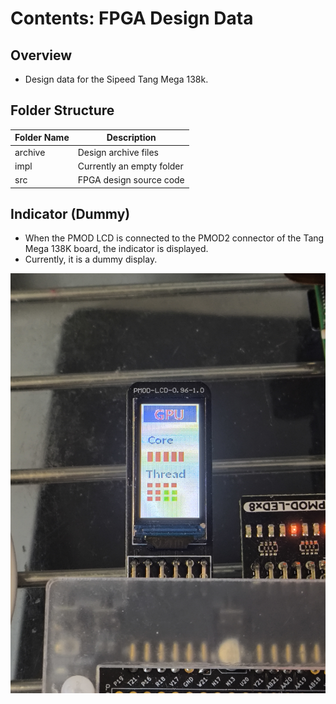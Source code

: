 
# Contents: FPGA Design Data

## Overview
- Design data for the Sipeed Tang Mega 138k.

## Folder Structure

| Folder Name | Description                |
|-------------|----------------------------|
| archive     | Design archive files       |
| impl        | Currently an empty folder  |
| src         | FPGA design source code    |

## Indicator (Dummy)
- When the PMOD LCD is connected to the PMOD2 connector of the Tang Mega 138K board, the indicator is displayed.
- Currently, it is a dummy display. <br>
  
![PMOD_LCD](https://github.com/rmbmp717/EduFPGA-RP5GPU/blob/main/image/PMOD_LCD.jpg?raw=true)
